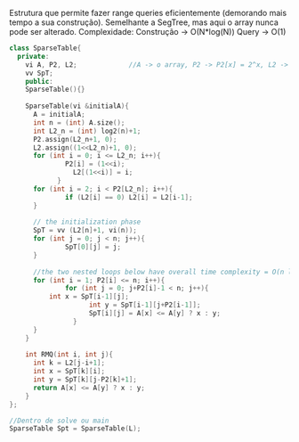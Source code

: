 Estrutura que permite fazer range queries eficientemente (demorando mais tempo a sua construção). Semelhante a SegTree, mas aqui o array nunca pode ser alterado.
Complexidade: Construção -> O(N*log(N))
              Query -> O(1)
```c++
class SparseTable{
  private:
    vi A, P2, L2;             //A -> o array, P2 -> P2[x] = 2^x, L2 -> L2[x] = floor(log2(x))
    vv SpT;
	public:
    SparseTable(){}
 
    SparseTable(vi &initialA){
      A = initialA;
      int n = (int) A.size();
      int L2_n = (int) log2(n)+1;
      P2.assign(L2_n+1, 0);
      L2.assign((1<<L2_n)+1, 0);
      for (int i = 0; i <= L2_n; i++){
			  P2[i] = (1<<i);
				L2[(1<<i)] = i;
			}
      for (int i = 2; i < P2[L2_n]; i++){
			  if (L2[i] == 0) L2[i] = L2[i-1];
      }
 
      // the initialization phase
      SpT = vv (L2[n]+1, vi(n));
      for (int j = 0; j < n; j++){
			  SpT[0][j] = j;
      }
 
      //the two nested loops below have overall time complexity = O(n log(n))
      for (int i = 1; P2[i] <= n; i++){
			  for (int j = 0; j+P2[i]-1 < n; j++){
          int x = SpT[i-1][j];
					int y = SpT[i-1][j+P2[i-1]];
					SpT[i][j] = A[x] <= A[y] ? x : y;
				}
      }
    }
    
    int RMQ(int i, int j){
      int k = L2[j-i+1];
      int x = SpT[k][i];
      int y = SpT[k][j-P2[k]+1];
      return A[x] <= A[y] ? x : y;
    }
};

//Dentro de solve ou main
SparseTable Spt = SparseTable(L);
```
